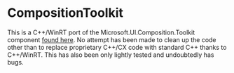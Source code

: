 # CompositionToolkit
This is a C++/WinRT port of the Microsoft.UI.Composition.Toolkit component [found here](https://github.com/Microsoft/WindowsUIDevLabs/tree/master/Demos/Reference%20Demos/Microsoft.UI.Composition.Toolkit). No attempt has been made to clean up the code other than to replace proprietary C++/CX code with standard C++ thanks to C++/WinRT. This has also been only lightly tested and undoubtedly has bugs.
